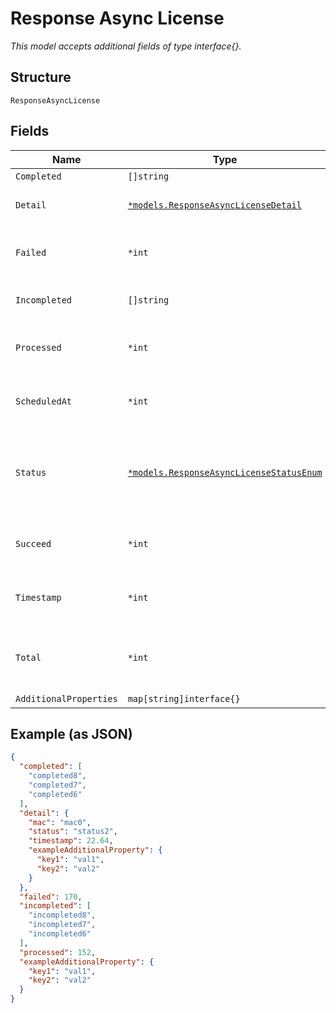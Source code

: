 
# Response Async License

*This model accepts additional fields of type interface{}.*

## Structure

`ResponseAsyncLicense`

## Fields

| Name | Type | Tags | Description |
|  --- | --- | --- | --- |
| `Completed` | `[]string` | Optional | - |
| `Detail` | [`*models.ResponseAsyncLicenseDetail`](../../doc/models/response-async-license-detail.md) | Optional | detail claim status per device |
| `Failed` | `*int` | Optional | Current failed number of device |
| `Incompleted` | `[]string` | Optional | Current incompleted lists (macs) |
| `Processed` | `*int` | Optional | Current proceseed number of device |
| `ScheduledAt` | `*int` | Optional | epoch time of aysnc claim scheduled |
| `Status` | [`*models.ResponseAsyncLicenseStatusEnum`](../../doc/models/response-async-license-status-enum.md) | Optional | processing status of async. enum: `prepared`, `ongoing`, `done` |
| `Succeed` | `*int` | Optional | Current succeed number of device |
| `Timestamp` | `*int` | Optional | epoch time of last reporting time |
| `Total` | `*int` | Optional | total number of device included in claim |
| `AdditionalProperties` | `map[string]interface{}` | Optional | - |

## Example (as JSON)

```json
{
  "completed": [
    "completed8",
    "completed7",
    "completed6"
  ],
  "detail": {
    "mac": "mac0",
    "status": "status2",
    "timestamp": 22.64,
    "exampleAdditionalProperty": {
      "key1": "val1",
      "key2": "val2"
    }
  },
  "failed": 170,
  "incompleted": [
    "incompleted8",
    "incompleted7",
    "incompleted6"
  ],
  "processed": 152,
  "exampleAdditionalProperty": {
    "key1": "val1",
    "key2": "val2"
  }
}
```

